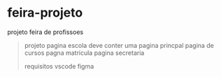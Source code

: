 # feira-projeto
projeto feira de profissoes 
>projeto pagina escola 
  deve conter
  uma pagina princpal 
  pagina de cursos 
  pagna matricula
  pagina secretaria
  >
>requisitos
> vscode
>figma
